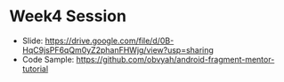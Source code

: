 # Week4 Session
* Slide: https://drive.google.com/file/d/0B-HqC9jsPF6qQm0yZ2phanFHWjg/view?usp=sharing
* Code Sample: https://github.com/obvyah/android-fragment-mentor-tutorial
